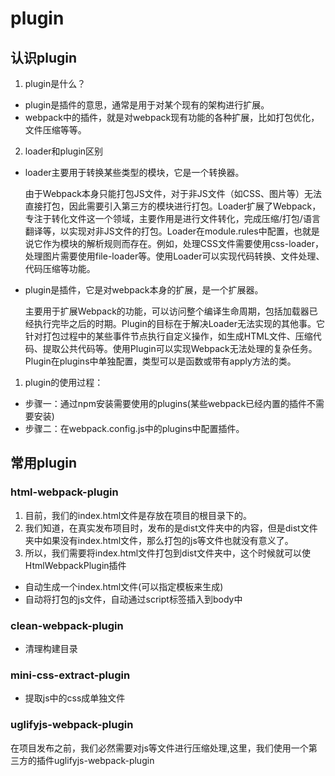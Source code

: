 # plugin 

## 认识plugin

1. plugin是什么？

- plugin是插件的意思，通常是用于对某个现有的架构进行扩展。
- webpack中的插件，就是对webpack现有功能的各种扩展，比如打包优化，文件压缩等等。
  
2. loader和plugin区别

- loader主要用于转换某些类型的模块，它是一个转换器。
  
  由于Webpack本身只能打包JS文件，对于非JS文件（如CSS、图片等）无法直接打包，因此需要引入第三方的模块进行打包。Loader扩展了Webpack，专注于转化文件这一个领域，主要作用是进行文件转化，完成压缩/打包/语言翻译等，以实现对非JS文件的打包。Loader在module.rules中配置，也就是说它作为模块的解析规则而存在。例如，处理CSS文件需要使用css-loader，处理图片需要使用file-loader等。使用Loader可以实现代码转换、文件处理、代码压缩等功能。

- plugin是插件，它是对webpack本身的扩展，是一个扩展器。
  
  主要用于扩展Webpack的功能，可以访问整个编译生命周期，包括加载器已经执行完毕之后的时期。Plugin的目标在于解决Loader无法实现的其他事。它针对打包过程中的某些事件节点执行自定义操作，如生成HTML文件、压缩代码、提取公共代码等。使用Plugin可以实现Webpack无法处理的复杂任务。Plugin在plugins中单独配置，类型可以是函数或带有apply方法的类。

1. plugin的使用过程：

- 步骤一：通过npm安装需要使用的plugins(某些webpack已经内置的插件不需要安装)
- 步骤二：在webpack.config.js中的plugins中配置插件。

## 常用plugin

### html-webpack-plugin

1. 目前，我们的index.html文件是存放在项目的根目录下的。
2. 我们知道，在真实发布项目时，发布的是dist文件夹中的内容，但是dist文件夹中如果没有index.html文件，那么打包的js等文件也就没有意义了。
3. 所以，我们需要将index.html文件打包到dist文件夹中，这个时候就可以使HtmlWebpackPlugin插件


- 自动生成一个index.html文件(可以指定模板来生成)
- 自动将打包的js文件，自动通过script标签插入到body中

### clean-webpack-plugin

- 清理构建目录

### mini-css-extract-plugin

- 提取js中的css成单独文件

### uglifyjs-webpack-plugin

在项目发布之前，我们必然需要对js等文件进行压缩处理,这里，我们使用一个第三方的插件uglifyjs-webpack-plugin
